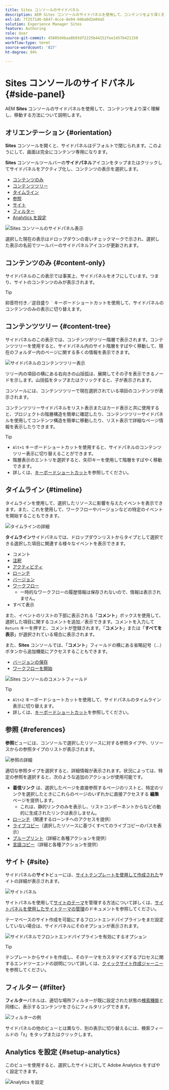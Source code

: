 ```yaml
---
title: Sites コンソールのサイドパネル
description: AEM Sites コンソールのサイドパネルを使用して、コンテンツをより深く理解し、移動する方法について説明します。
exl-id: 7f2571d6-b847-4cce-8e94-94ba0d2e04a5
solution: Experience Manager Sites
feature: Authoring
role: User
source-git-commit: 45805d4baa8b93df2225b44152fee1457b421150
workflow-type: tm+mt
source-wordcount: '827'
ht-degree: 94%

---
```


# Sites コンソールのサイドパネル {#side-panel}

AEM **Sites** コンソールのサイドパネルを使用して、コンテンツをより深く理解し、移動する方法について説明します。

## オリエンテーション {#orientation}

**Sites** コンソールを開くと、サイドパネルはデフォルトで閉じられます。このようにして、画面は完全にコンテンツ専用になります。

**Sites** コンソールツールバーの&#x200B;**サイドパネル**&#x200B;アイコンをタップまたはクリックしてサイドパネルをアクティブ化し、コンテンツの表示を選択します。

* [コンテンツのみ](#content-only)
* [コンテンツツリー](#content-tree)
* [タイムライン](#timeline)
* [参照](#references)
* [サイト](#site)
* [フィルター](#filter)
* [Analytics を設定](#setup-analytics)

![Sites コンソールのサイドパネル表示](assets/sites-console-side-panel-views.png)

選択した現在の表示はドロップダウンの青いチェックマークで示され、選択した表示の名前でツールバーのサイドパネルアイコンが更新されます。

## コンテンツのみ {#content-only}

サイドパネルのこの表示では事実上、サイドパネルをオフにしています。つまり、サイトのコンテンツのみが表示されます。

>[!TIP]
>
>抑音符付き／逆目盛り `´` キーボードショートカットを使用して、サイドパネルのコンテンツのみの表示に切り替えます。

## コンテンツツリー {#content-tree}

サイドパネルのこの表示では、コンテンツがツリー階層で表示されます。コンテンツツリーを使用すると、サイドパネル内のサイト階層をすばやく移動して、現在のフォルダー内のページに関する多くの情報を表示できます。

![サイドパネルのコンテンツツリー表示](assets/console-side-panel-content-tree.png)

ツリー内の項目の横にある右向きの山括弧は、展開してその子を表示できるノードを示します。山括弧をタップまたはクリックすると、子が表示されます。

コンソールには、コンテンツツリーで現在選択されている項目のコンテンツが表示されます。

コンテンツツリーサイドパネルをリスト表示またはカード表示と共に使用すると、プロジェクトの階層構造を簡単に確認したり、コンテンツツリーサイドパネルを使用してコンテンツ構造を簡単に移動したり、リスト表示で詳細なページ情報を表示したりできます。

>[!TIP]
>
>* `Alt+1` キーボードショートカットを使用すると、サイドパネルのコンテンツツリー表示に切り替えることができます。
>* 階層表示のエントリを選択すると、矢印キーを使用して階層をすばやく移動できます。
>* 詳しくは、[キーボードショートカット](/help/sites-cloud/authoring/sites-console/keyboard-shortcuts.md)を参照してください。

## タイムライン {#timeline}

タイムラインを使用して、選択したリソースに影響を与えたイベントを表示できます。また、これを使用して、ワークフローやバージョンなどの特定のイベントを開始することもできます。

![タイムラインの詳細](/help/sites-cloud/authoring/assets/timeline-detail.png)

**タイムライン**&#x200B;サイドパネルでは、ドロップダウンリストからタイプとして選択できる選択した項目に関連する様々なイベントを表示できます。

* コメント
* [注釈](/help/sites-cloud/authoring/page-editor/annotations.md)
* [アクティビティ](/help/sites-cloud/authoring/personalization/activities.md)
* [ローンチ](/help/sites-cloud/authoring/launches/overview.md)
* [バージョン](/help/sites-cloud/authoring/sites-console/page-versions.md)
* [ワークフロー](/help/sites-cloud/authoring/workflows/overview.md)
   * 一時的なワークフローの履歴情報は保存されないので、情報は表示されません。<!--With the exception of [transient workflows](/help/sites-developing/workflows.md#transient-workflows) as no history information is saved for these-->
* すべて表示

また、イベントのリストの下部に表示される「**コメント**」ボックスを使用して、選択した項目に関するコメントを追加／表示できます。コメントを入力して `Return` キーを押すと、コメントが登録されます。「**コメント**」または「**すべてを表示**」が選択されている場合に表示されます。

また、**Sites** コンソールでは、「**コメント**」フィールドの横にある省略記号（...）ボタンから追加機能にアクセスすることもできます。

* [バージョンの保存](/help/sites-cloud/authoring/sites-console/page-versions.md)
* [ワークフローを開始](/help/sites-cloud/authoring/workflows/applying.md)

![Sites コンソールのコメントフィールド](assets/sites-console-comment-ellipsis.png)

>[!TIP]
>
>* `Alt+2` キーボードショートカットを使用して、サイドパネルのタイムライン表示に切り替えます。
>* 詳しくは、[キーボードショートカット](/help/sites-cloud/authoring/sites-console/keyboard-shortcuts.md)を参照してください。

## 参照 {#references}

**参照**&#x200B;ビューには、コンソールで選択したリソースに対する参照タイプや、リソースからの参照タイプのリストが表示されます。

![参照の詳細](assets/console-side-panel-references-detail.png)

適切な参照タイプを選択すると、詳細情報が表示されます。状況によっては、特定の参照を選択すると、次のような追加のアクションが使用可能です。

* **着信リンク** は、選択したページを直接参照するページのリストと、特定のリンクを選択したときにこれらのページのいずれかに直接アクセスする **編集** ページを提供します。
   * これは、静的リンクのみを表示し、リストコンポーネントからなどの動的に生成されたリンクは表示しません。
* [ローンチ](/help/sites-cloud/authoring/launches/overview.md)（関連するローンチへのアクセスを提供）
* [ライブコピー](/help/sites-cloud/administering/msm/overview.md)（選択したリソースに基づくすべてのライブコピーのパスを表示）
* [ブループリント](/help/sites-cloud/administering/msm/best-practices.md)（詳細と各種アクションを提供）
* [言語コピー](/help/sites-cloud/administering/translation/managing-projects.md#creating-translation-projects-using-the-references-panel)（詳細と各種アクションを提供）

## サイト {#site}

サイドパネルの&#x200B;**サイト**&#x200B;ビューには、[サイトテンプレートを使用して作成された](/help/sites-cloud/administering/site-creation/create-site.md)サイトの詳細が表示されます。

![サイトパネル](assets/console-side-panel-site-paenl.png)

サイトパネルを使用して[サイトのテーマ](/help/sites-cloud/administering/site-creation/site-themes.md)を管理する方法について詳しくは、[サイトパネルを使用したサイトテーマの管理](/help/sites-cloud/administering/site-creation/site-rail.md)のドキュメントを参照してください。

テーマベースのサイト作成を可能にするフロントエンドパイプラインをまだ設定していない場合は、サイドパネルにそのオプションが表示されます。

![サイドパネルでフロントエンドパイプラインを有効にするオプション](assets/sites-console-side-panel-site.png)

>[!TIP]
>
>テンプレートからサイトを作成し、そのテーマをカスタマイズするプロセスに関するエンドツーエンドの説明について詳しくは、[クイックサイト作成ジャーニー](/help/journey-sites/quick-site/overview.md)を参照してください。

## フィルター {#filter}

**フィルター**&#x200B;パネルは、適切な場所フィルターが既に設定された状態の[検索機能](/help/sites-cloud/authoring/search.md)と同様に、表示するコンテンツをさらにフィルタリングできます。

![フィルターの例](assets/console-side-panel-filter.png)

サイドパネルの他のビューとは異なり、別の表示に切り替えるには、検索フィールドの「`X`」をタップまたはクリックします。

## Analytics を設定 {#setup-analytics}

このビューを使用すると、選択したサイトに対して Adobe Analytics をすばやく設定できます。

![Analytics を設定](assets/sites-console-side-panel-setup-analytics.png)
